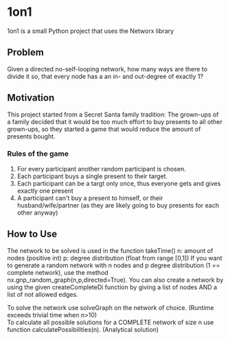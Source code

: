 # 1on1
1on1 is a small Python project that uses the Networx library
## Problem
Given a directed no-self-looping network, how many ways are there to divide it so,
that every node has a an in- and out-degree of exactly 1?
## Motivation
This project started from a Secret Santa family tradition:
The grown-ups of a family decided that it would be too much effort to buy
presents to all other grown-ups, so they started a game that would reduce the
amount of presents bought.
### Rules of the game
1) For every participant another random participant is chosen.
2) Each participant buys a single present to their target.
3) Each participant can be a targt only once, thus everyone gets and gives exactly
one present
4) A participant can't buy a present to himself, or their husband/wife/partner
(as they are likely going to buy presents for each other anyway)
## How to Use
The network to be solved is used in the function takeTime()
n: amount of nodes (positive int)
p: degree distribution (float from range [0,1])
If you want to generate a random network with n nodes and p degree distribution (1 == complete network),
use the method nx.gnp_random_graph(n,p,directed=True).
You can also create a network by using the given createCompleteDi function by giving a list of nodes
AND a list of not allowed edges.    

To solve the network use solveGraph on the network of choice. (Runtime exceeds trivial time when  n>10)  
To calculate all possible solutions for a COMPLETE network of size n use function calculatePossibilities(n). (Analytical solution)
